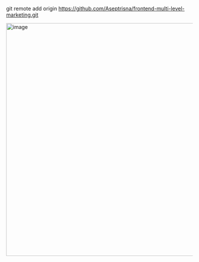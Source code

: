 git remote add origin https://github.com/Aseptrisna/frontend-multi-level-marketing.git

<img width="630" alt="image" src="https://user-images.githubusercontent.com/37206482/195907929-7437a134-7c19-4b86-ab39-947a34545d43.png">
